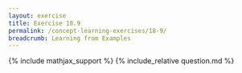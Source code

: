 ```yaml
---
layout: exercise
title: Exercise 18.9
permalink: /concept-learning-exercises/18-9/
breadcrumb: Learning from Examples
---
```


{% include mathjax_support %}
{% include_relative question.md %}
